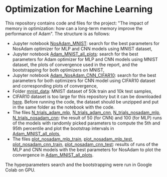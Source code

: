 # Optimization for Machine Learning

This repository contains code and files for the project: "The impact of memory in optimization: how can a long-term memory improve the performance of Adam". The structure is as follows:
- Jupyter notebook [NosAdam_MNIST](NosAdam_MNIST.ipynb): search for the best parameters for NosAdam optimizer for MLP and CNN models using MNIST dataset,
- Jupyter notebook [Adam_MNIST_all_plots](Adam_MNIST_all_plots.ipynb): search for the best parameters for Adam optimizer for MLP and CNN models using MNIST dataset, the plots of convergence used in the report, and the bootstrapping for both optimizers on MNIST,
- Jupyter notebook [Adam_NosAdam_CNN_CIFAR10](Adam_NosAdam_CNN_CIFAR10.ipynb): search for the best parameters for both optimizers for CNN model using CIFAR10 dataset and corresponding plots of convergence,
- Folder [mnist_data](mnist_data): MNIST dataset of 50k train and 10k test samples,
- CIFAR10 dataset is too large for this repository but it can be downloaded [here](http://www.cs.toronto.edu/~kriz/cifar.html). Before running the code, the dataset should be unzipped and put in the same folder as the notebook with the code.
- The files [N_trials_adam_mlp](N_trials_adam_mlp.pth), [N_trials_adam_cnn](N_trials_adam_cnn.pth), [N_trials_nosadam_mlp](N_trials_nosadam_mlp.pth), [N_trials_nosadam_cnn](N_trials_nosadam_cnn.pth): the result of 50 (for CNN) and 100 (for MLP) runs of the models with randomly picked parameters to compute the 5th and 95th percentile and plot the bootstrap intervals in [Adam_MNIST_all_plots](Adam_MNIST_all_plots.ipynb),
- The files [plot_nosadam_mlp_train](plot_nosadam_mlp_train.pth), [plot_nosadam_mlp_test](plot_nosadam_mlp_test.pth), [plot_nosadam_cnn_train](plot_nosadam_cnn_train.pth), [plot_nosadam_cnn_test](plot_nosadam_cnn_test.pth): results of runs of the MLP and CNN models with the best parameters for NosAdam to plot the convergence in [Adam_MNIST_all_plots](Adam_MNIST_all_plots.ipynb).

The hyperparameters search and the bootstrapping were run in Google Colab on GPU.
